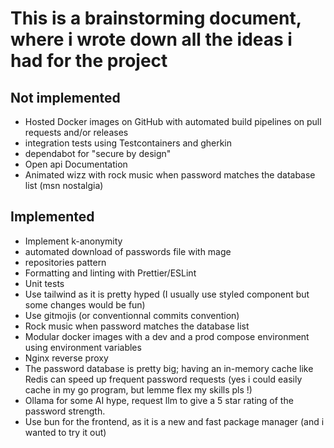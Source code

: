 # This is a brainstorming document, where i wrote down all the ideas i had for the project

## Not implemented
- Hosted Docker images on GitHub with automated build pipelines on pull requests and/or releases
- integration tests using Testcontainers and gherkin
- dependabot for "secure by design"
- Open api Documentation
- Animated wizz with rock music when password matches the database list (msn nostalgia)


## Implemented
- Implement k-anonymity
- automated download of passwords file with mage
- repositories pattern
- Formatting and linting with Prettier/ESLint
- Unit tests
- Use tailwind as it is pretty hyped (I usually use styled component but some changes would be fun) 
- Use gitmojis (or conventionnal commits convention)
- Rock music when password matches the database list
- Modular docker images with a dev and a prod compose environment using environment variables
- Nginx reverse proxy
- The password database is pretty big; having an in-memory cache like Redis can speed up frequent password requests (yes i could easily cache in my go program, but lemme flex my skills pls !)
- Ollama for some AI hype, request llm to give a 5 star rating of the password strength.
- Use bun for the frontend, as it is a new and fast package manager (and i wanted to try it out)